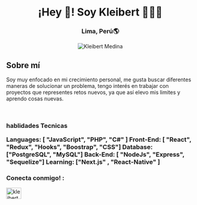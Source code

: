 <h1 align="center">¡Hey 👋! Soy Kleibert 👩🏻‍💻</h1>
<h3 align="center">Lima, Perú🌎</h3>

<p align="center">
  <img src="https://miro.medium.com/v2/resize:fit:679/1*yw0TnheAGN-LPneDaTlaxw.gif" alt="Kleibert Medina">
</p>

<h2>Sobre mí</h2>
<p>
 Soy muy enfocado en mi crecimiento personal, me gusta buscar diferentes maneras de solucionar un problema, tengo interés en trabajar con proyectos que representes retos nuevos, ya que así elevo mis limites y aprendo cosas nuevas.
</p>


<br/>

<div> 
<h3>hablidades Tecnicas </he>

<p aling='start' gap='4'> 
<span>Languages: [ "JavaScript", "PHP", "C#" ]</span>
<span>Front-End: [ "React", "Redux", "Hooks", "Boostrap", "CSS"]</span>
<span>Database: ["PostgreSQL", "MySQL"]</span>
<span>Back-End: [ "NodeJs", "Express", "Sequelize"]</span>
<span>Learning: ["Next.js" , "React-Native" ]</span>
</p>
</div>


<h3 align="left">Conecta conmigo! :</h3>
<p align="left">
<a href="https://www.linkedin.com/in/kleibert-jose-medina-gomez-19a6a412a/" target="_blank"><img align="center" src="https://raw.githubusercontent.com/rahuldkjain/github-profile-readme-generator/master/src/images/icons/Social/linked-in-alt.svg" alt="kleibert-medina" height="30" width="40" /></a>
</p>
